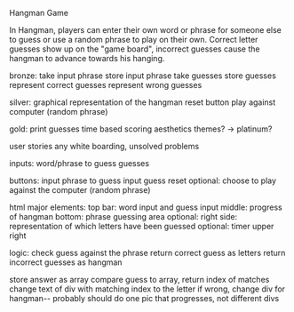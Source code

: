 Hangman Game

In Hangman, players can enter their own word or phrase for someone else to guess or use a random phrase to play on their own.  Correct letter guesses show up on the "game board", incorrect guesses cause the hangman to advance towards his hanging.

bronze:
take input phrase
store input phrase
take guesses
store guesses
represent correct guesses
represent wrong guesses

silver:
graphical representation of the hangman
reset button
play against computer (random phrase)

gold:
print guesses
time based scoring
aesthetics
themes? -> platinum?


user stories
any white boarding, unsolved problems

inputs:
word/phrase to guess
guesses

buttons:
input phrase to guess
input guess
reset
optional: choose to play against the computer (random phrase)

html major elements:
top bar: word input and guess input
middle: progress of hangman
bottom: phrase guessing area
optional: right side: representation of which letters have been guessed
optional: timer upper right

logic:
check guess against the phrase
return correct guess as letters
return incorrect guesses as hangman


store answer as array
compare guess to array, return index of matches
change text of div with matching index to the letter
if wrong, change div for hangman-- probably should do
one pic that progresses, not different divs
